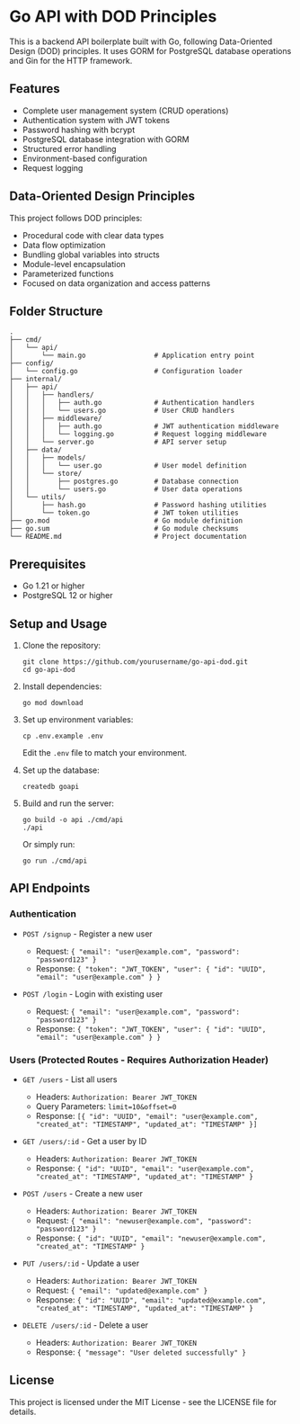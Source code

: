 # Go API with DOD Principles

This is a backend API boilerplate built with Go, following Data-Oriented Design (DOD) principles. It uses GORM for PostgreSQL database operations and Gin for the HTTP framework.

## Features

- Complete user management system (CRUD operations)
- Authentication system with JWT tokens
- Password hashing with bcrypt
- PostgreSQL database integration with GORM
- Structured error handling
- Environment-based configuration
- Request logging

## Data-Oriented Design Principles

This project follows DOD principles:
- Procedural code with clear data types
- Data flow optimization
- Bundling global variables into structs
- Module-level encapsulation
- Parameterized functions
- Focused on data organization and access patterns

## Folder Structure

```
.
├── cmd/
│   └── api/
│       └── main.go                 # Application entry point
├── config/
│   └── config.go                   # Configuration loader
├── internal/
│   ├── api/
│   │   ├── handlers/
│   │   │   ├── auth.go             # Authentication handlers
│   │   │   └── users.go            # User CRUD handlers
│   │   ├── middleware/
│   │   │   ├── auth.go             # JWT authentication middleware
│   │   │   └── logging.go          # Request logging middleware
│   │   └── server.go               # API server setup
│   ├── data/
│   │   ├── models/
│   │   │   └── user.go             # User model definition
│   │   └── store/
│   │       ├── postgres.go         # Database connection
│   │       └── users.go            # User data operations
│   └── utils/
│       ├── hash.go                 # Password hashing utilities
│       └── token.go                # JWT token utilities
├── go.mod                          # Go module definition
├── go.sum                          # Go module checksums
└── README.md                       # Project documentation
```

## Prerequisites

- Go 1.21 or higher
- PostgreSQL 12 or higher

## Setup and Usage

1. Clone the repository:
   ```
   git clone https://github.com/yourusername/go-api-dod.git
   cd go-api-dod
   ```

2. Install dependencies:
   ```
   go mod download
   ```

3. Set up environment variables:
   ```
   cp .env.example .env
   ```
   Edit the `.env` file to match your environment.

4. Set up the database:
   ```
   createdb goapi
   ```

5. Build and run the server:
   ```
   go build -o api ./cmd/api
   ./api
   ```
   Or simply run:
   ```
   go run ./cmd/api
   ```

## API Endpoints

### Authentication

- `POST /signup` - Register a new user
    - Request: `{ "email": "user@example.com", "password": "password123" }`
    - Response: `{ "token": "JWT_TOKEN", "user": { "id": "UUID", "email": "user@example.com" } }`

- `POST /login` - Login with existing user
    - Request: `{ "email": "user@example.com", "password": "password123" }`
    - Response: `{ "token": "JWT_TOKEN", "user": { "id": "UUID", "email": "user@example.com" } }`

### Users (Protected Routes - Requires Authorization Header)

- `GET /users` - List all users
    - Headers: `Authorization: Bearer JWT_TOKEN`
    - Query Parameters: `limit=10&offset=0`
    - Response: `[{ "id": "UUID", "email": "user@example.com", "created_at": "TIMESTAMP", "updated_at": "TIMESTAMP" }]`

- `GET /users/:id` - Get a user by ID
    - Headers: `Authorization: Bearer JWT_TOKEN`
    - Response: `{ "id": "UUID", "email": "user@example.com", "created_at": "TIMESTAMP", "updated_at": "TIMESTAMP" }`

- `POST /users` - Create a new user
    - Headers: `Authorization: Bearer JWT_TOKEN`
    - Request: `{ "email": "newuser@example.com", "password": "password123" }`
    - Response: `{ "id": "UUID", "email": "newuser@example.com", "created_at": "TIMESTAMP" }`

- `PUT /users/:id` - Update a user
    - Headers: `Authorization: Bearer JWT_TOKEN`
    - Request: `{ "email": "updated@example.com" }`
    - Response: `{ "id": "UUID", "email": "updated@example.com", "created_at": "TIMESTAMP", "updated_at": "TIMESTAMP" }`

- `DELETE /users/:id` - Delete a user
    - Headers: `Authorization: Bearer JWT_TOKEN`
    - Response: `{ "message": "User deleted successfully" }`

## License

This project is licensed under the MIT License - see the LICENSE file for details.